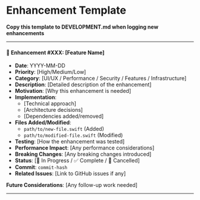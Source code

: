 # Enhancement Template

**Copy this template to DEVELOPMENT.md when logging new enhancements**

---

#### 🚀 Enhancement #XXX: [Feature Name]
- **Date**: YYYY-MM-DD
- **Priority**: [High/Medium/Low]
- **Category**: [UI/UX / Performance / Security / Features / Infrastructure]
- **Description**: [Detailed description of the enhancement]
- **Motivation**: [Why this enhancement is needed]
- **Implementation**:
  - [Technical approach]
  - [Architecture decisions]
  - [Dependencies added/removed]
- **Files Added/Modified**:
  - `path/to/new-file.swift` (Added)
  - `path/to/modified-file.swift` (Modified)
- **Testing**: [How the enhancement was tested]
- **Performance Impact**: [Any performance considerations]
- **Breaking Changes**: [Any breaking changes introduced]
- **Status**: [🔄 In Progress / ✅ Complete / 🚫 Cancelled]
- **Commit**: `commit-hash`
- **Related Issues**: [Link to GitHub issues if any]

**Future Considerations**: [Any follow-up work needed]

---